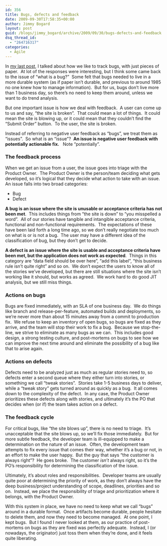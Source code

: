 ```yaml
---
id: 356
title: Bugs, defects and feedback
date: 2009-09-30T17:58:35+00:00
author: Jimmy Bogard
layout: post
guid: /blogs/jimmy_bogard/archive/2009/09/30/bugs-defects-and-feedback.aspx
dsq_thread_id:
  - "264716317"
categories:
  - Agile
---
```

In [my last post](http://www.lostechies.com/blogs/jimmy_bogard/archive/2009/09/29/my-favorite-bug-tracking-system.aspx), I talked about how we like to track bugs, with just pieces of paper.&#160; At lot of the responses were interesting, but I think some came back to the issue of “what is a bug?”&#160; Some felt that bugs needed to live in a more durable system (as if paper isn’t durable, and previous to around 1985 no one knew how to manage information).&#160; But for us, bugs don’t live more than 1 business day, so there’s no need to keep them around, unless we want to do trend analysis.

But one important issue is how we deal with feedback.&#160; A user can come up to us and say, “the site is broken”.&#160; That could mean a lot of things.&#160; It could mean the site is blowing up, or it could mean that they couldn’t find the “Submit Order” button.&#160; To the user, the site is broken.

Instead of referring to negative user feedback as “bugs”, we treat them as “issues”.&#160; So what is an “issue”?&#160; **An issue is negative user feedback with potentially actionable fix.**&#160;&#160; Note “potentially”.

### The feedback process

When we get an issue from a user, the issue goes into triage with the Product Owner.&#160; The Product Owner is the person/team deciding what gets developed, so it’s logical that they decide what action to take with an issue.&#160; An issue falls into two broad categories:

  * Bug
  * Defect

**A bug is an issue where the site is unusable or acceptance criteria has not been met**.&#160; This includes things from “the site is down” to “you misspelled a word”.&#160; All of our stories have tangible and intangible acceptance criteria, functional and non-functional requirements.&#160; The expectations of these have been laid forth a long time ago, so we don’t really negotiate too much on what is or is not a bug.&#160; The user may have a different idea of the classification of bug, but they don’t get to decide.

**A defect is an issue where the site is usable and acceptance criteria have been met, but the application does not work as expected**.&#160; Things in this category are “data field should be over here”, “add this label”, “this business rule isn’t quite right” and so on.&#160; We don’t expect the users to know all of the stories we’ve developed, but there are still situations where the site isn’t working like it should, but works as agreed.&#160; We work hard to do good JIT analysis, but we still miss things.

### Actions on bugs

Bugs are fixed immediately, with an SLA of one business day.&#160; We do things like branch and release-per-feature, automated builds and deployments, so we’re never more than about 15 minutes away from a commit to production fix.&#160; We refuse to keep an inventory of open bugs, so bugs are fixed as they arrive, and the team will stop their work to fix a bug.&#160; Because we stop-the-line, we strive to eliminate as many bugs as we can.&#160; This includes good design, a strong testing culture, and post-mortems on bugs to see how we can improve the next time around and eliminate the possibility of a bug like that to arise again.

### Actions on defects

Defects need to be analyzed just as much as regular stories need to, so defects enter a second queue where they either turn into stories, or something we call “tweak stories”.&#160; Stories take 1-5 business days to deliver, while a “tweak story” gets turned around as quickly as a bug.&#160; It all comes down to the complexity of the defect.&#160; In any case, the Product Owner prioritizes these defects along with stories, and ultimately it’s the PO that decides when (or if) the team takes action on a defect.

### The feedback cycle

For critical bugs, like “the site blows up”, there is no need to triage.&#160; It’s unacceptable that the site blows up, so we’ll fix those immediately.&#160; But for more subtle feedback, the developer team is ill-equipped to make a determination on the nature of an issue.&#160; Often, the development team attempts to fix every issue that comes their way, whether it’s a bug or not, in an effort to make the user happy.&#160; But the guy that says “the customer is always right”?&#160; He goes broke.&#160; The customer _isn’t_ always right, so it’s the PO’s responsibility for determining the classification of the issue.

Ultimately, it’s about roles and responsibilities.&#160; Developer teams are usually quite poor at determining the priority of work, as they don’t always have the deep business/project understanding of scope, deadlines, priorities and so on.&#160; Instead, we place the responsibility of triage and prioritization where it belongs, with the Product Owner.

With this system in place, we have no need to keep what we call “bugs” around in a durable format.&#160; Once artifacts become durable, people hesitate to delete them, and now they need to become managed.&#160; At one point, I kept bugs.&#160; But I found I never looked at them, as our practice of post-mortems on bugs as they are fixed was perfectly adequate.&#160; Instead, I (or nowadays, the originator) just toss them when they’re done, and it feels quite liberating.